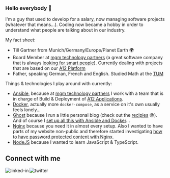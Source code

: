 ### Hello everybody 👋

I'm a guy that used to develop for a salary, now managing software projects (whatever that means...). Coding now became a hobby in order to understand what people are talking about in our industry.

My fact sheet:

* Till Gartner from Munich/Germany/Europe/Planet Earth 🌍
* Board Member at [mgm technology partners](https://www.mgm-tp.com) (a great software company that is always [looking for smart people](https://www.mgm-tp.com/en/jobs/)). Currently dealing with projects that are based on our [A12 Platform](https://a12.mgm-tp.com/index_en.html)
* Father, speaking German, French and English. Studied Math at the [TUM](https://www.tum.de/en/)


Things & technologies I play around with currently:

* [Ansible](https://www.ansible.com), because at [mgm technology partners](https://www.mgm-tp.com) I work with a team that is in charge of Build & Deployment of [A12 Applications](https://a12.mgm-tp.com).
* [Docker](https://www.docker.com), actually more `docker-compose`, as a service on it's own usually feels lonely...
* [Ghost](https://ghost.org) because I run a little personal blog (check out the [recipies](https://grtnr.de/tag/recettes/) 😜). And of course I [set up all this with Ansible and Docker](https://github.com/tillg/ghost.docker.compose)...
* [Nginx](https://www.nginx.com) because you need it in almost every setup. Also I wanted to have parts of my website non-public and therefore started investigating [how to have password protected content with Nginx](https://github.com/tillg/nginx_with_logins).
* [NodeJS](https://nodejs.org/en/) because I wanted to learn JavaScript & TypeScript.

## Connect with me

[<img align="left" alt="linked-in" src="https://img.shields.io/badge/linkedin-%230077B5.svg?&style=for-the-badge&logo=linkedin&logoColor=white" />](https://www.linkedin.com/in/tillgartner/) 

[<img align="left" alt="twitter" src="https://img.shields.io/badge/twitter-%231DA1F2.svg?&style=for-the-badge&logo=twitter&logoColor=white" />](https://twitter.com/tillg)
<br>

<!--
**tillg/tillg** is a ✨ _special_ ✨ repository because its `README.md` (this file) appears on your GitHub profile.

Here are some ideas to get you started:

- 🔭 I’m currently working on ...
- 🌱 I’m currently learning ...
- 👯 I’m looking to collaborate on ...
- 🤔 I’m looking for help with ...
- 💬 Ask me about ...
- 📫 How to reach me: ...
- 😄 Pronouns: ...
- ⚡ Fun fact: ...
-->
